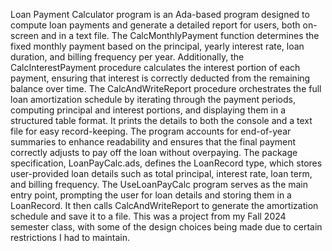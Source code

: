 Loan Payment Calculator program is an Ada-based program designed to compute loan payments and generate a detailed report for users, both on-screen and in a text file.
The CalcMonthlyPayment function determines the fixed monthly payment based on the principal, yearly interest rate, loan duration, and billing frequency per year.
Additionally, the CalcInterestPayment procedure calculates the interest portion of each payment, ensuring that interest is correctly deducted from the remaining balance over time.
The CalcAndWriteReport procedure orchestrates the full loan amortization schedule by iterating through the payment periods, computing principal and interest portions, and displaying them in a structured table format.
It prints the details to both the console and a text file for easy record-keeping. 
The program accounts for end-of-year summaries to enhance readability and ensures that the final payment correctly adjusts to pay off the loan without overpaying.
The package specification, LoanPayCalc.ads, defines the LoanRecord type, which stores user-provided loan details such as total principal, interest rate, loan term, and billing frequency.
The UseLoanPayCalc program serves as the main entry point, prompting the user for loan details and storing them in a LoanRecord.
It then calls CalcAndWriteReport to generate the amortization schedule and save it to a file.
This was a project from my Fall 2024 semester class, with some of the design choices being made due to certain restrictions I had to maintain.

